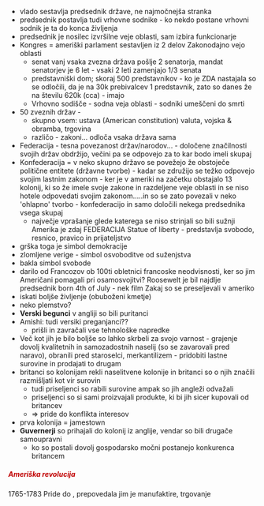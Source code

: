 - vlado sestavlja predsednik države, ne najmočnejša stranka
- predsednik postavlja tudi vrhovne sodnike - ko nekdo postane vrhovni sodnik je ta do konca življenja
- predsednik je nosilec izvršilne veje oblasti, sam izbira funkcionarje
- Kongres = ameriški parlament sestavljen iz 2 delov Zakonodajno vejo oblasti
	- senat vanj vsaka zvezna država pošlje 2 senatorja, mandat senatorjev je 6 let - vsaki 2 leti zamenjajo 1/3 senata
	- predstavniški dom; skoraj 500 predstavnikov - ko je ZDA nastajala so se odločili, da je na 30k prebivalcev 1 predstavnik, zato so danes že na številu 620k (cca) - imajo 
	- Vrhovno sodišče - sodna veja oblasti - sodniki umeščeni do smrti
- 50 zveznih držav - 
	- skupno vsem: ustava (American constitution) valuta, vojska & obramba, trgovina
	- različo - zakoni... odloča vsaka država sama
- Federacija - tesna povezanost držav/narodov... - določene značilnosti svojih držav obdržijo, večini pa se odpovejo za to kar bodo imeli skupaj
- Konfederacija = v neko skupno državo se povežejo že obstoječe politične entitete (državne tvorbe) - kadar se združijo se težko odpovejo svojim lastnim zakonom - ker je v ameriki na začetku obstajalo 13 kolonij, ki so že imele svoje zakone in razdeljene veje oblasti in se niso hotele odpovedati svojim zakonom.....in so se zato povezali v neko 'ohlapno' tvorbo - konfederacijo in samo določili nekega predsednika vsega skupaj
	- največje vprašanje glede katerega se niso strinjali so bili sužnji
Amerika je zdaj FEDERACIJA
Statue of liberty - predstavlja svobodo, resnico, pravico in prijateljstvo
- grška toga je simbol demokracije
- zlomljene verige - simbol osvoboditve od suženjstva
- bakla simbol svobode
- darilo od Francozov ob 100ti obletnici francoske neodvisnosti, ker so jim Američani pomagali pri osamosvojitvi?
Roosewelt je bil najdlje predsednik
born 4th of July - nek film
Zakaj so se preseljevali v ameriko
- iskati boljše življenje (obuboženi kmetje)
- neko plemstvo?
- **Verski begunci** v angliji so bili puritanci
- Amishi: tudi versiki preganjanci??
	- prišli in zavračali vse tehnološke napredke
- Več kot jih je bilo boljše so lahko skrbeli za svojo varnost - grajenje dovolj kvalitetnih in samozadostnih naselij (so se zavarovali pred naravo), obranili pred staroselci, merkantilizem - pridobiti lastne surovine in prodajati to drugam
- britanci so kolonijam rekli naselitvene kolonije in britanci so o njih značili razmišljati kot vir surovin 
	- tudi priseljenci so rabili surovine ampak so jih angleži odvažali
	- priseljenci so si sami proizvajali produkte, ki bi jih sicer kupovali od britancev
	- => pride do konflikta interesov
- prva kolonija = jamestown
- **Guvernerji** so prihajali do kolonij iz anglije, vendar so bili drugače samoupravni
	- ko so postali dovolj gospodarsko močni postanejo konkurenca britancem
##### <font color="#c00000">Ameriška revolucija</font>
1765-1783
Pride do , prepovedala jim je manufaktire, trgovanje 